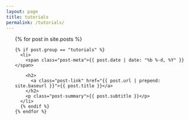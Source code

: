 ```yaml
---
layout: page
title: tutorials
permalink: /tutorials/
---
```


<div class="home">


  <ul class="post-list">
    {% for post in site.posts %}
    
    {% if post.group == "tutorials" %}
      <li>
        <span class="post-meta">{{ post.date | date: "%b %-d, %Y" }}</span>

        <h2>
          <a class="post-link" href="{{ post.url | prepend: site.baseurl }}">{{ post.title }}</a>
        </h2>
        <p class="post-summary">{{ post.subtitle }}</p>
      </li>
      {% endif %}
    {% endfor %}
  </ul>

</div>

